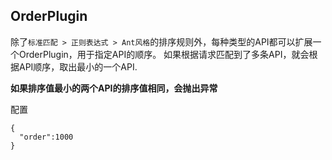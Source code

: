 ##  OrderPlugin
除了`标准匹配 > 正则表达式 > Ant风格`的排序规则外，每种类型的API都可以扩展一个OrderPlugin，用于指定API的顺序。
如果根据请求匹配到了多条API，就会根据API顺序，取出最小的一个API.

**如果排序值最小的两个API的排序值相同，会抛出异常**

配置

```
{
  "order":1000
}
```